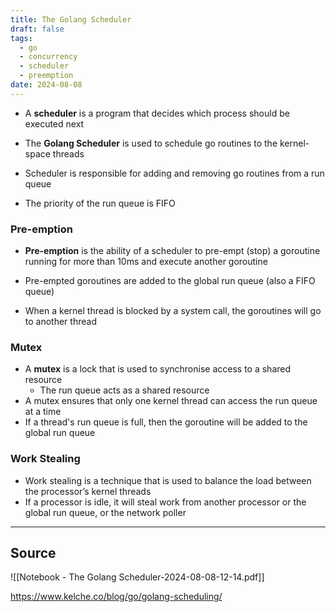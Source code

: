 ```yaml
---
title: The Golang Scheduler
draft: false
tags:
  - go
  - concurrency
  - scheduler
  - preemption
date: 2024-08-08
---
```

- A **scheduler** is a program that decides which process should be executed next

- The **Golang Scheduler** is used to schedule go routines to the kernel-space threads
- Scheduler is responsible for adding and removing go routines from a run queue
- The priority of the run queue is FIFO

### Pre-emption

- **Pre-emption** is the ability of a scheduler to pre-empt (stop) a goroutine running for more than 10ms and execute another goroutine
- Pre-empted goroutines are added to the global run queue (also a FIFO queue)

- When a kernel thread is blocked by a system call, the goroutines will go to another thread

### Mutex
- A **mutex** is a lock that is used to synchronise access to a shared resource
	- The run queue acts as a shared resource
- A mutex ensures that only one kernel thread can access the run queue at a time
- If a thread's run queue is full, then the goroutine will be added to the global run queue

### Work Stealing
- Work stealing is a technique that is used to balance the load between the processor’s kernel threads
- If a processor is idle, it will steal work from another processor or the global run queue, or the network poller

----

## Source

![[Notebook - The Golang Scheduler-2024-08-08-12-14.pdf]]

https://www.kelche.co/blog/go/golang-scheduling/